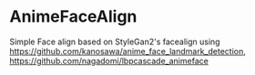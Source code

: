 # AnimeFaceAlign

Simple Face align based on StyleGan2's facealign using https://github.com/kanosawa/anime_face_landmark_detection, https://github.com/nagadomi/lbpcascade_animeface
